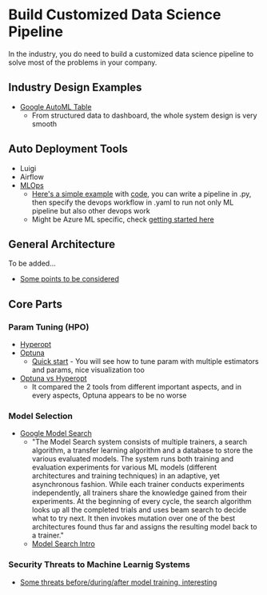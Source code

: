 # Build Customized Data Science Pipeline

In the industry, you do need to build a customized data science pipeline to solve most of the problems in your company. 

## Industry Design Examples
* [Google AutoML Table][7]
  * From structured data to dashboard, the whole system design is very smooth 

## Auto Deployment Tools
* Luigi
* Airflow
* [MLOps][10]
  * [Here's a simple example][11] with [code][12], you can write a pipeline in .py, then specify the devops workflow in .yaml to run not only ML pipeline but also other devops work
  * Might be Azure ML specific, check [getting started here][13]

## General Architecture

To be added...
* [Some points to be considered][5]

## Core Parts

### Param Tuning (HPO)
* [Hyperopt][1]
* [Optuna][2]
  * [Quick start][3] - You will see how to tune param with multiple estimators and params, nice visualization too
* [Optuna vs Hyperopt][4]
  * It compared the 2 tools from different important aspects, and in every aspects, Optuna appears to be no worse

### Model Selection
* [Google Model Search][8]
  * "The Model Search system consists of multiple trainers, a search algorithm, a transfer learning algorithm and a database to store the various evaluated models. The system runs both training and evaluation experiments for various ML models (different architectures and training techniques) in an adaptive, yet asynchronous fashion. While each trainer conducts experiments independently, all trainers share the knowledge gained from their experiments. At the beginning of every cycle, the search algorithm looks up all the completed trials and uses beam search to decide what to try next. It then invokes mutation over one of the best architectures found thus far and assigns the resulting model back to a trainer." 
  * [Model Search Intro][9]

### Security Threats to Machine Learnig Systems
* [Some threats before/during/after model training, interesting][6]



[1]:https://github.com/hyperopt/hyperopt
[2]:https://github.com/optuna/optuna
[3]:https://github.com/hanhanwu/Hanhan_COLAB_Experiemnts/blob/master/optuna_quickstart.ipynb
[4]:https://towardsdatascience.com/optuna-vs-hyperopt-which-hyperparameter-optimization-library-should-you-choose-ed8564618151
[5]:https://www.analyticsvidhya.com/blog/2021/01/a-look-at-machine-learning-system-design/?utm_source=feedburner&utm_medium=email&utm_campaign=Feed%3A+AnalyticsVidhya+%28Analytics+Vidhya%29
[6]:https://www.analyticsvidhya.com/blog/2021/01/security-threats-to-machine-learning-systems/?utm_source=feedburner&utm_medium=email&utm_campaign=Feed%3A+AnalyticsVidhya+%28Analytics+Vidhya%29
[7]:https://cloud.google.com/automl-tables
[8]:https://github.com/google/model_search
[9]:https://ai.googleblog.com/2021/02/introducing-model-search-open-source.html?m=1
[10]:https://github.com/microsoft/MLOps
[11]:https://www.analyticsvidhya.com/blog/2021/04/bring-devops-to-data-science-with-continuous-mlops/?utm_source=feedburner&utm_medium=email&utm_campaign=Feed%3A+AnalyticsVidhya+%28Analytics+Vidhya%29
[12]:https://github.com/amitvkulkarni/Bring-DevOps-to-Machine-Learning-with-CML
[13]:https://github.com/microsoft/MLOpsPython/blob/master/docs/getting_started.md
